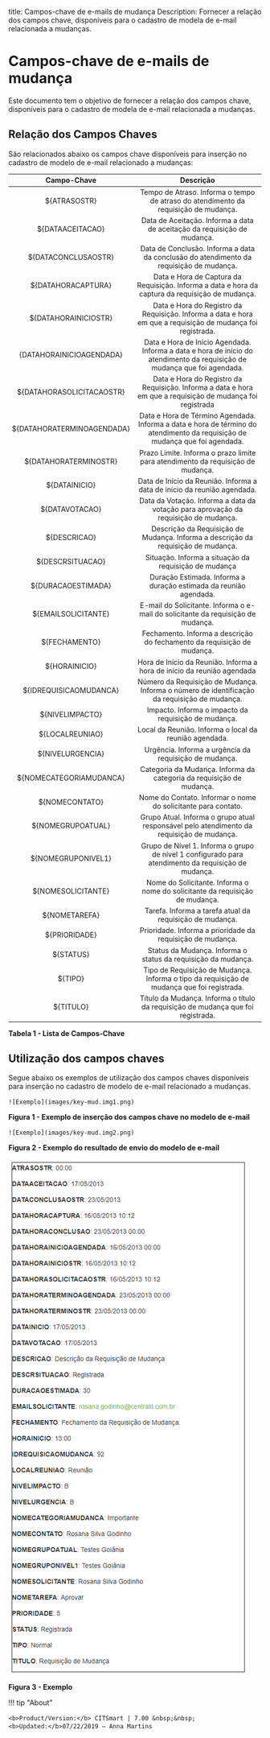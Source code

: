 title: Campos-chave de e-mails de mudança
Description: Fornecer a relação dos campos chave, disponíveis para o cadastro de modela de e-mail relacionada a mudanças.
# Campos-chave de e-mails de mudança

Este documento tem o objetivo de fornecer a relação dos campos chave, disponíveis para o cadastro de modela de e-mail relacionada 
a mudanças.

Relação dos Campos Chaves
----------------------------

São relacionados abaixo os campos chave disponíveis para inserção no cadastro de modelo de e-mail relacionado a mudanças:

|        Campo-Chave        |                                                  Descrição                                                  |
|:-------------------------:|:----------------------------------------------------------------------------------------------------------: |
|        ${ATRASOSTR}       |             Tempo de Atraso. Informa o tempo de atraso do atendimento da requisição de mudança.             |
|      ${DATAACEITACAO}     |                   Data de Aceitação. Informa a data de aceitação da requisição de mudança.                  |
|    ${DATACONCLUSAOSTR}    |           Data de Conclusão. Informa a data da conclusão do atendimento da requisição de mudança.           |
|     ${DATAHORACAPTURA}    |       Data e Hora de Captura da Requisição. Informa a data e hora da captura da requisição de mudança.      |
|    ${DATAHORAINICIOSTR}   | Data e Hora do Registro da Requisição. Informa a data e hora em que a requisição de mudança foi registrada. |
|  {DATAHORAINICIOAGENDADA} | Data e Hora de Início Agendada. Informa a data e hora de início do atendimento da requisição de mudança que foi agendada.|          
| ${DATAHORASOLICITACAOSTR} | Data e Hora do Registro da Requisição. Informa a data e hora em que a requisição de mudança foi registrada  |
| ${DATAHORATERMINOAGENDADA}| Data e Hora de Término Agendada. Informa a data e hora de término do atendimento da requisição de mudança que foi agendada.                       |
|  ${DATAHORATERMINOSTR}    | Prazo Limite. Informa o prazo limite para atendimento da requisição de mudança.                             |
|   ${DATAINICIO}           | Data de Início da Reunião. Informa a data de início da reunião agendada.                                    |
|    ${DATAVOTACAO}         | Data da Votação. Informa a data da votação para aprovação da requisição de mudança.                         |
|       ${DESCRICAO}        | Descrição da Requisição de Mudança. Informa a descrição da requisição de mudança.                           |
|       ${DESCRSITUACAO}    | Situação. Informa a situação da requisição de mudança                                                       |
|   ${DURACAOESTIMADA}      | Duração Estimada. Informa a duração estimada da reunião agendada.                                           |
|      ${EMAILSOLICITANTE}  | E-mail do Solicitante. Informa o e-mail do solicitante da requisição de mudança.                            |
|     ${FECHAMENTO}         |  	Fechamento. Informa a descrição do fechamento da requisição de mudança.                                   |
|     ${HORAINICIO}         |    Hora de Início da Reunião. Informa a hora de início da reunião agendada                                  |
|  ${IDREQUISICAOMUDANCA}   |    Número da Requisição de Mudança. Informa o número de identificação da requisição de mudança.             |
|       ${NIVELIMPACTO}     |     Impacto.   Informa o impacto da requisição de mudança.                                                  |
|     ${LOCALREUNIAO}       |     Local da Reunião. Informa o local da reunião agendada.                                                |
|     ${NIVELURGENCIA}      |     Urgência. Informa a urgência da requisição de mudança.                                                  |
| ${NOMECATEGORIAMUDANCA}   |      Categoria da Mudança. Informa da categoria da requisição de mudança.                                   |
|      ${NOMECONTATO}       |      Nome do Contato. Informar o nome do solicitante para contato.                                           |
|      ${NOMEGRUPOATUAL}    |      Grupo Atual. Informa o grupo atual responsável pelo atendimento da requisição de mudança.              |
|      ${NOMEGRUPONIVEL1}   |      Grupo de Nível 1. Informa o grupo de nível 1 configurado para atendimento da requisição de mudança.    |
|    ${NOMESOLICITANTE}     |    Nome do Solicitante. Informa o nome do solicitante da requisição de mudança.                             |
|       ${NOMETAREFA}       |     Tarefa. Informa a tarefa atual da requisição de mudança.                                                |
|      ${PRIORIDADE}        |    Prioridade. Informa a prioridade da requisição de mudança.                                               |
|       ${STATUS}           | Status da Mudança. Informa o status da requisição da mudança.                                               |
|       ${TIPO}             | Tipo de Requisição de Mudança. Informa o tipo da requisição de mudança que foi registrada.                  |
|       ${TITULO}           | Título da Mudança. Informa o título da requisição de mudança que foi registrada.                            |

**Tabela 1 - Lista de Campos-Chave**

Utilização dos campos chaves
------------------------------

Segue abaixo os exemplos de utilização dos campos chaves disponíveis para inserção no cadastro de modelo de e-mail relacionado
a mudanças.

    ![Exemplo](images/key-mud.img1.png)

**Figura 1 - Exemplo de inserção dos campos chave no modelo de e-mail**

    ![Exemplo](images/key-mud.img2.png)

**Figura 2 - Exemplo do resultado de envio do modelo de e-mail**

   ![Campos](images/key-mud.img3.png)

**Figura 3 - Exemplo**

!!! tip "About"

    <b>Product/Version:</b> CITSmart | 7.00 &nbsp;&nbsp;
    <b>Updated:</b>07/22/2019 – Anna Martins
